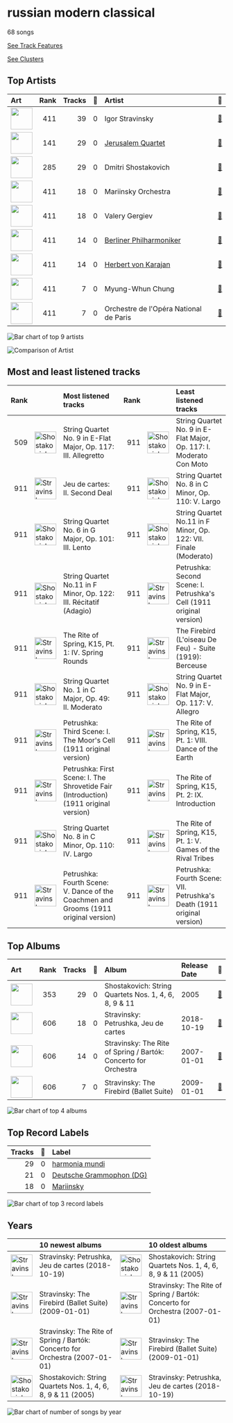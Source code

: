# russian modern classical

68 songs

[See Track Features](audio_features.md)

[See Clusters](clusters/overview.md)

## Top Artists

| Art | Rank | Tracks | 💚 | Artist | 🔗 |
|:---|---:|---:|---:|:---|:---|
| <img src="https://i.scdn.co/image/49da328b0629313b2c452bf35d8c50d013274f5b" alt="" width="50" /> | 411 | 39 | 0 | Igor Stravinsky | [🔗](https://open.spotify.com/artist/7ie36YytMoKtPiL7tUvmoE) |
| <img src="https://i.scdn.co/image/ab6761610000e5ebe9c2dcd7eb7f1247a61c6f07" alt="" width="50" /> | 141 | 29 | 0 | [Jerusalem Quartet](../../artists/jerusalem_quartet/overview.md) | [🔗](https://open.spotify.com/artist/7AnE8Jpu1vxLeXcs6OKYHE) |
| <img src="https://i.scdn.co/image/28f745db0a77d0e70db1c0be305f51b3478706aa" alt="" width="50" /> | 285 | 29 | 0 | Dmitri Shostakovich | [🔗](https://open.spotify.com/artist/6s1pCNXcbdtQJlsnM1hRIA) |
| <img src="https://i.scdn.co/image/ab6761610000e5eb0065f11220ca4bb030bffb72" alt="" width="50" /> | 411 | 18 | 0 | Mariinsky Orchestra | [🔗](https://open.spotify.com/artist/2rRUfv2w535SEUV1YO5SP6) |
| <img src="https://i.scdn.co/image/ab6761610000e5eb85c25fffeaf7a209268e9372" alt="" width="50" /> | 411 | 18 | 0 | Valery Gergiev | [🔗](https://open.spotify.com/artist/2LxnoYPOe0FCLC82R3xgO2) |
| <img src="https://i.scdn.co/image/ab6761610000e5eb92e0a1e423bd8590dcd43bda" alt="" width="50" /> | 411 | 14 | 0 | [Berliner Philharmoniker](../../artists/berliner_philharmoniker/overview.md) | [🔗](https://open.spotify.com/artist/6uRJnvQ3f8whVnmeoecv5Z) |
| <img src="https://i.scdn.co/image/ab6761610000e5ebf67fde1740e91a88445d5bdd" alt="" width="50" /> | 411 | 14 | 0 | [Herbert von Karajan](../../artists/herbert_von_karajan/overview.md) | [🔗](https://open.spotify.com/artist/5zCaQxjl110XTrm4LQ1CxY) |
| <img src="https://i.scdn.co/image/f4b67441af1209f35f44684e0e7e623da5550f4f" alt="" width="50" /> | 411 | 7 | 0 | Myung-Whun Chung | [🔗](https://open.spotify.com/artist/4hdiwtmc6OEFFxpSlwwmby) |
| <img src="https://i.scdn.co/image/ab67616d0000b2733620c09ca7ca202e676b783b" alt="" width="50" /> | 411 | 7 | 0 | Orchestre de l'Opéra National de Paris | [🔗](https://open.spotify.com/artist/1hro5WQTcOb7fRCEUQEZtK) |

![Bar chart of top 9 artists](../../images/genres/russian_modern_classical/artists.png)

![Comparison of Artist](../../images/genres/russian_modern_classical/artists_comparison.png)
## Most and least listened tracks
| Rank | ​ | Most listened tracks | Rank | ​​ | Least listened tracks |
|---:|:---|:---|---:|:---|:---|
| 509 | <img src="https://i.scdn.co/image/ab67616d0000b273ff17a9c684ec4757c8c026b0" alt="Shostakovich: String Quartets Nos. 1, 4, 6, 8, 9 &amp; 11" width="50" /> | String Quartet No. 9 in E-Flat Major, Op. 117: III. Allegretto | 911 | <img src="https://i.scdn.co/image/ab67616d0000b273ff17a9c684ec4757c8c026b0" alt="Shostakovich: String Quartets Nos. 1, 4, 6, 8, 9 &amp; 11" width="50" /> | String Quartet No. 9 in E-Flat Major, Op. 117: I. Moderato Con Moto |
| 911 | <img src="https://i.scdn.co/image/ab67616d0000b2736d425516ed4317947a4f48af" alt="Stravinsky: Petrushka, Jeu de cartes" width="50" /> | Jeu de cartes: II. Second Deal | 911 | <img src="https://i.scdn.co/image/ab67616d0000b273ff17a9c684ec4757c8c026b0" alt="Shostakovich: String Quartets Nos. 1, 4, 6, 8, 9 &amp; 11" width="50" /> | String Quartet No. 8 in C Minor, Op. 110: V. Largo |
| 911 | <img src="https://i.scdn.co/image/ab67616d0000b273ff17a9c684ec4757c8c026b0" alt="Shostakovich: String Quartets Nos. 1, 4, 6, 8, 9 &amp; 11" width="50" /> | String Quartet No. 6 in G Major, Op. 101: III. Lento | 911 | <img src="https://i.scdn.co/image/ab67616d0000b273ff17a9c684ec4757c8c026b0" alt="Shostakovich: String Quartets Nos. 1, 4, 6, 8, 9 &amp; 11" width="50" /> | String Quartet No.11 in F Minor, Op. 122: VII. Finale (Moderato) |
| 911 | <img src="https://i.scdn.co/image/ab67616d0000b273ff17a9c684ec4757c8c026b0" alt="Shostakovich: String Quartets Nos. 1, 4, 6, 8, 9 &amp; 11" width="50" /> | String Quartet No.11 in F Minor, Op. 122: III. Récitatif (Adagio) | 911 | <img src="https://i.scdn.co/image/ab67616d0000b2736d425516ed4317947a4f48af" alt="Stravinsky: Petrushka, Jeu de cartes" width="50" /> | Petrushka: Second Scene: I. Petrushka's Cell (1911 original version) |
| 911 | <img src="https://i.scdn.co/image/ab67616d0000b273f0eb5b09e87f24415266d723" alt="Stravinsky: The Rite of Spring / Bartók: Concerto for Orchestra" width="50" /> | The Rite of Spring, K15, Pt. 1: IV. Spring Rounds | 911 | <img src="https://i.scdn.co/image/ab67616d0000b2733620c09ca7ca202e676b783b" alt="Stravinsky: The Firebird (Ballet Suite)" width="50" /> | The Firebird (L'oiseau De Feu) - Suite (1919): Berceuse |
| 911 | <img src="https://i.scdn.co/image/ab67616d0000b273ff17a9c684ec4757c8c026b0" alt="Shostakovich: String Quartets Nos. 1, 4, 6, 8, 9 &amp; 11" width="50" /> | String Quartet No. 1 in C Major, Op. 49: II. Moderato | 911 | <img src="https://i.scdn.co/image/ab67616d0000b273ff17a9c684ec4757c8c026b0" alt="Shostakovich: String Quartets Nos. 1, 4, 6, 8, 9 &amp; 11" width="50" /> | String Quartet No. 9 in E-Flat Major, Op. 117: V. Allegro |
| 911 | <img src="https://i.scdn.co/image/ab67616d0000b2736d425516ed4317947a4f48af" alt="Stravinsky: Petrushka, Jeu de cartes" width="50" /> | Petrushka: Third Scene: I. The Moor's Cell (1911 original version) | 911 | <img src="https://i.scdn.co/image/ab67616d0000b273f0eb5b09e87f24415266d723" alt="Stravinsky: The Rite of Spring / Bartók: Concerto for Orchestra" width="50" /> | The Rite of Spring, K15, Pt. 1: VIII. Dance of the Earth |
| 911 | <img src="https://i.scdn.co/image/ab67616d0000b2736d425516ed4317947a4f48af" alt="Stravinsky: Petrushka, Jeu de cartes" width="50" /> | Petrushka: First Scene: I. The Shrovetide Fair (Introduction) (1911 original version) | 911 | <img src="https://i.scdn.co/image/ab67616d0000b273f0eb5b09e87f24415266d723" alt="Stravinsky: The Rite of Spring / Bartók: Concerto for Orchestra" width="50" /> | The Rite of Spring, K15, Pt. 2: IX. Introduction |
| 911 | <img src="https://i.scdn.co/image/ab67616d0000b273ff17a9c684ec4757c8c026b0" alt="Shostakovich: String Quartets Nos. 1, 4, 6, 8, 9 &amp; 11" width="50" /> | String Quartet No. 8 in C Minor, Op. 110: IV. Largo | 911 | <img src="https://i.scdn.co/image/ab67616d0000b273f0eb5b09e87f24415266d723" alt="Stravinsky: The Rite of Spring / Bartók: Concerto for Orchestra" width="50" /> | The Rite of Spring, K15, Pt. 1: V. Games of the Rival Tribes |
| 911 | <img src="https://i.scdn.co/image/ab67616d0000b2736d425516ed4317947a4f48af" alt="Stravinsky: Petrushka, Jeu de cartes" width="50" /> | Petrushka: Fourth Scene: V. Dance of the Coachmen and Grooms (1911 original version) | 911 | <img src="https://i.scdn.co/image/ab67616d0000b2736d425516ed4317947a4f48af" alt="Stravinsky: Petrushka, Jeu de cartes" width="50" /> | Petrushka: Fourth Scene: VII. Petrushka's Death (1911 original version) |

## Top Albums

| Art | Rank | Tracks | 💚 | Album | Release Date | 🔗 |
|:---|---:|---:|---:|:---|:---|:---|
| <img src="https://i.scdn.co/image/ab67616d0000b273ff17a9c684ec4757c8c026b0" alt="" width="50" /> | 353 | 29 | 0 | Shostakovich: String Quartets Nos. 1, 4, 6, 8, 9 & 11 | 2005 | [🔗](https://open.spotify.com/album/4V2YVRjysd08RF0GLRDDK7) |
| <img src="https://i.scdn.co/image/ab67616d0000b2736d425516ed4317947a4f48af" alt="" width="50" /> | 606 | 18 | 0 | Stravinsky: Petrushka, Jeu de cartes | 2018-10-19 | [🔗](https://open.spotify.com/album/19fQbFNjlfXgBAFqftKzWA) |
| <img src="https://i.scdn.co/image/ab67616d0000b273f0eb5b09e87f24415266d723" alt="" width="50" /> | 606 | 14 | 0 | Stravinsky: The Rite of Spring / Bartók: Concerto for Orchestra | 2007-01-01 | [🔗](https://open.spotify.com/album/317b74rpNBO2uhaJFyMaxJ) |
| <img src="https://i.scdn.co/image/ab67616d0000b2733620c09ca7ca202e676b783b" alt="" width="50" /> | 606 | 7 | 0 | Stravinsky: The Firebird (Ballet Suite) | 2009-01-01 | [🔗](https://open.spotify.com/album/2q1xMRl4AcA7rI8GfGnmvD) |

![Bar chart of top 4 albums](../../images/genres/russian_modern_classical/albums.png)

## Top Record Labels

| Tracks | 💚 | Label |
|---:|---:|:---|
| 29 | 0 | [harmonia mundi](../../labels/harmonia_mundi/overview.md) |
| 21 | 0 | [Deutsche Grammophon (DG)](../../labels/deutsche_grammophon_(dg)/overview.md) |
| 18 | 0 | [Mariinsky](../../labels/mariinsky/overview.md) |

![Bar chart of top 3 record labels](../../images/genres/russian_modern_classical/labels.png)

## Years

| ​ | 10 newest albums | ​​ | 10 oldest albums |
|:---|:---|:---|:---|
| <img src="https://i.scdn.co/image/ab67616d0000b2736d425516ed4317947a4f48af" alt="Stravinsky: Petrushka, Jeu de cartes" width="50" /> | Stravinsky: Petrushka, Jeu de cartes (2018-10-19) | <img src="https://i.scdn.co/image/ab67616d0000b273ff17a9c684ec4757c8c026b0" alt="Shostakovich: String Quartets Nos. 1, 4, 6, 8, 9 &amp; 11" width="50" /> | Shostakovich: String Quartets Nos. 1, 4, 6, 8, 9 & 11 (2005) |
| <img src="https://i.scdn.co/image/ab67616d0000b2733620c09ca7ca202e676b783b" alt="Stravinsky: The Firebird (Ballet Suite)" width="50" /> | Stravinsky: The Firebird (Ballet Suite) (2009-01-01) | <img src="https://i.scdn.co/image/ab67616d0000b273f0eb5b09e87f24415266d723" alt="Stravinsky: The Rite of Spring / Bartók: Concerto for Orchestra" width="50" /> | Stravinsky: The Rite of Spring / Bartók: Concerto for Orchestra (2007-01-01) |
| <img src="https://i.scdn.co/image/ab67616d0000b273f0eb5b09e87f24415266d723" alt="Stravinsky: The Rite of Spring / Bartók: Concerto for Orchestra" width="50" /> | Stravinsky: The Rite of Spring / Bartók: Concerto for Orchestra (2007-01-01) | <img src="https://i.scdn.co/image/ab67616d0000b2733620c09ca7ca202e676b783b" alt="Stravinsky: The Firebird (Ballet Suite)" width="50" /> | Stravinsky: The Firebird (Ballet Suite) (2009-01-01) |
| <img src="https://i.scdn.co/image/ab67616d0000b273ff17a9c684ec4757c8c026b0" alt="Shostakovich: String Quartets Nos. 1, 4, 6, 8, 9 &amp; 11" width="50" /> | Shostakovich: String Quartets Nos. 1, 4, 6, 8, 9 & 11 (2005) | <img src="https://i.scdn.co/image/ab67616d0000b2736d425516ed4317947a4f48af" alt="Stravinsky: Petrushka, Jeu de cartes" width="50" /> | Stravinsky: Petrushka, Jeu de cartes (2018-10-19) |

![Bar chart of number of songs by year](../../images/genres/russian_modern_classical/years.png)